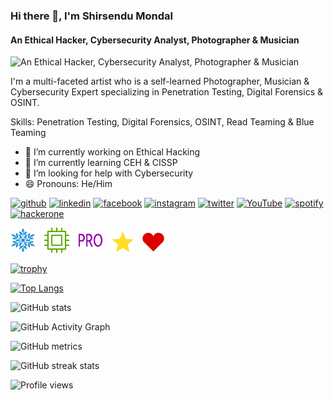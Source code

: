 ### Hi there 👋, I'm Shirsendu Mondal
#### An Ethical Hacker, Cybersecurity Analyst, Photographer & Musician
![An Ethical Hacker, Cybersecurity Analyst, Photographer & Musician](https://scontent.fdac99-1.fna.fbcdn.net/v/t39.30808-6/293925518_456422046489228_7446903362077456324_n.png?stp=dst-png_s960x960&_nc_cat=105&ccb=1-7&_nc_sid=e3f864&_nc_eui2=AeFqUNcn6mj7T3WYxPRC6bP5JXCq9rI2KqIlcKr2sjYqoqin_4mNg3pFhokX8P2XZp2fH2Rdg00J_9NHjjYmRtP6&_nc_ohc=8uEjuORbwv8AX9cRV9F&_nc_ht=scontent.fdac99-1.fna&oh=00_AT9IJJB8QyMymzNUAsHDSWRqr2UoxKbl4RmN2OvvH37mRQ&oe=63295201)

I'm a multi-faceted artist who is a self-learned Photographer, Musician & Cybersecurity Expert specializing in Penetration Testing, Digital Forensics & OSINT.

Skills: Penetration Testing, Digital Forensics, OSINT, Read Teaming & Blue Teaming

- 🔭 I’m currently working on Ethical Hacking 
- 🌱 I’m currently learning CEH & CISSP 
- 🤔 I’m looking for help with Cybersecurity 
- 😄 Pronouns: He/Him 


[<img src='https://cdn.jsdelivr.net/npm/simple-icons@3.0.1/icons/github.svg' alt='github' height='40'>](https://github.com/https://github.com/Shirshaw64p)  [<img src='https://cdn.jsdelivr.net/npm/simple-icons@3.0.1/icons/linkedin.svg' alt='linkedin' height='40'>](https://www.linkedin.com/in/shirsendu-mondal-632a801a4//)  [<img src='https://cdn.jsdelivr.net/npm/simple-icons@3.0.1/icons/facebook.svg' alt='facebook' height='40'>](https://www.facebook.com/shirshaw64p)  [<img src='https://cdn.jsdelivr.net/npm/simple-icons@3.0.1/icons/instagram.svg' alt='instagram' height='40'>](https://www.instagram.com/shirshaw64p/)  [<img src='https://cdn.jsdelivr.net/npm/simple-icons@3.0.1/icons/twitter.svg' alt='twitter' height='40'>](https://twitter.com/Shirsendu64)  [<img src='https://cdn.jsdelivr.net/npm/simple-icons@3.0.1/icons/youtube.svg' alt='YouTube' height='40'>](https://www.youtube.com/channel/UCvE5Doc8HnfWDRUeGRmqJag)  [<img src='https://cdn.jsdelivr.net/npm/simple-icons@3.0.1/icons/spotify.svg' alt='spotify' height='40'>](https://open.spotify.com/artist/0OSjTTuzVglE32S8qUi0rw)  [<img src='https://cdn.jsdelivr.net/npm/simple-icons@3.0.1/icons/hackerone.svg' alt='hackerone' height='40'>](https://hackerone.com/shirshaw64)  

<a href='https://archiveprogram.github.com/'><img src='https://raw.githubusercontent.com/acervenky/animated-github-badges/master/assets/acbadge.gif' width='40' height='40'></a> <a href='https://docs.github.com/en/developers'><img src='https://raw.githubusercontent.com/acervenky/animated-github-badges/master/assets/devbadge.gif' width='40' height='40'></a> <a href='https://github.com/pricing'><img src='https://raw.githubusercontent.com/acervenky/animated-github-badges/master/assets/pro.gif' width='40' height='40'></a> <a href='https://stars.github.com/'><img src='https://raw.githubusercontent.com/acervenky/animated-github-badges/master/assets/starbadge.gif' width='35' height='35'></a> <a href='https://docs.github.com/en/github/supporting-the-open-source-community-with-github-sponsors'><img src='https://raw.githubusercontent.com/acervenky/animated-github-badges/master/assets/sponsorbadge.gif' width='35' height='35'></a> 

[![trophy](https://github-profile-trophy.vercel.app/?username=https://github.com/Shirshaw64p)](https://github.com/ryo-ma/github-profile-trophy)

[![Top Langs](https://github-readme-stats.vercel.app/api/top-langs/?username=https://github.com/Shirshaw64p)](https://github.com/anuraghazra/github-readme-stats)

![GitHub stats](https://github-readme-stats.vercel.app/api?username=https://github.com/Shirshaw64p&show_icons=true)  

![GitHub Activity Graph](https://activity-graph.herokuapp.com/graph?username=https://github.com/Shirshaw64p)  

![GitHub metrics](https://metrics.lecoq.io/https://github.com/Shirshaw64p)  

![GitHub streak stats](https://github-readme-streak-stats.herokuapp.com/?user=https://github.com/Shirshaw64p)  

![Profile views](https://gpvc.arturio.dev/https://github.com/Shirshaw64p)  
